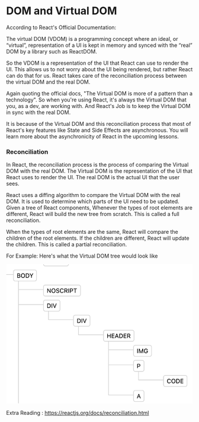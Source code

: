# DOM and Virtual DOM

According to React's Official Documentation:

The virtual DOM (VDOM) is a programming concept where an ideal, or “virtual”, representation of a UI is kept in memory and synced with the “real” DOM by a library such as ReactDOM.

So the VDOM is a representation of the UI that React can use to render the UI. This allows us to not worry about the UI being rendered, but rather React can do that for us. React takes care of the reconciliation process between the virtual DOM and the real DOM.

Again quoting the official docs, "The Virtual DOM is more of a pattern than a technology". So when you're using React, it's always the Virtual DOM that you, as a dev, are working with. And React's Job is to keep the Virtual DOM in sync with the real DOM.

It is because of the Virtual DOM and this reconciliation process that most of React's key features like State and Side Effects are asynchronous. You will learn more about the asynchronicity of React in the upcoming lessons.

### Reconciliation

In React, the reconciliation process is the process of comparing the Virtual DOM with the real DOM. The Virtual DOM is the representation of the UI that React uses to render the UI. The real DOM is the actual UI that the user sees. 

React uses a diffing algorithm to compare the Virtual DOM with the real DOM. It is used to determine which parts of the UI need to be updated. Given a tree of React components, Whenever the types of root elements are different, React will build the new tree from scratch. This is called a full reconciliation.

When the types of root elements are the same, React will compare the children of the root elements. If the children are different, React will update the children. This is called a partial reconciliation.

For Example: Here's what the Virtual DOM tree would look like

![React Tree](./base_tree.png)

Extra Reading : https://reactjs.org/docs/reconciliation.html

